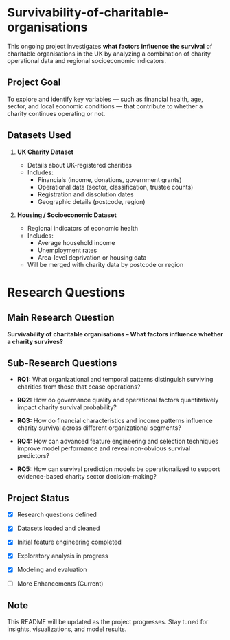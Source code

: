 # Survivability-of-charitable-organisations

This ongoing project investigates **what factors influence the survival** of charitable organisations in the UK by analyzing a combination of charity operational data and regional socioeconomic indicators.

## Project Goal

To explore and identify key variables — such as financial health, age, sector, and local economic conditions — that contribute to whether a charity continues operating or not.


##  Datasets Used

1. **UK Charity Dataset**
   - Details about UK-registered charities
   - Includes:
     - Financials (income, donations, government grants)
     - Operational data (sector, classification, trustee counts)
     - Registration and dissolution dates
     - Geographic details (postcode, region)

2. **Housing / Socioeconomic Dataset**
   - Regional indicators of economic health
   - Includes:
     - Average household income
     - Unemployment rates
     - Area-level deprivation or housing data
   - Will be merged with charity data by postcode or region

# Research Questions

## Main Research Question
**Survivability of charitable organisations – What factors influence whether a charity survives?**

## Sub-Research Questions

- **RQ1:** What organizational and temporal patterns distinguish surviving charities from those that cease operations?

- **RQ2:** How do governance quality and operational factors quantitatively impact charity survival probability?

- **RQ3:** How do financial characteristics and income patterns influence charity survival across different organizational segments?

- **RQ4:** How can advanced feature engineering and selection techniques improve model performance and reveal non-obvious survival predictors?

- **RQ5:** How can survival prediction models be operationalized to support evidence-based charity sector decision-making?



##  Project Status

- [x] Research questions defined  
- [x] Datasets loaded and cleaned  
- [x] Initial feature engineering completed  
- [x] Exploratory analysis in progress  
- [x] Modeling and evaluation
- [ ] More Enhancements (Current)



##  Note

This README will be updated as the project progresses. Stay tuned for insights, visualizations, and model results.
